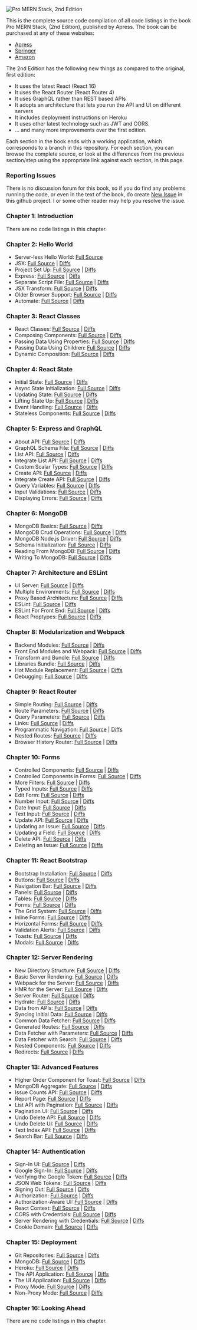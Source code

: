 ![Pro MERN Stack, 2nd Edition](https://images.springer.com/sgw/books/medium/9781484243909.jpg)

This is the complete source code compilation of all code listings in the book
Pro MERN Stack, (2nd Edition), published by Apress. The book can be purchased
at any of these websites:

   * [Apress](https://www.apress.com/book/9781484243909)
   * [Springer](https://www.springer.com/book/9781484243909)
   * [Amazon](https://www.amazon.com/Pro-MERN-Stack-Development-Express/dp/1484243900)

The 2nd Edition has the following new things as compared to the original, first edition:

   * It uses the latest React (React 16)
   * It uses the React Router (React Router 4)
   * It uses GraphQL rather than REST based APIs
   * It adopts an architecture that lets you run the API and UI on different servers
   * It includes deployment instructions on Heroku
   * It uses other latest technology such as JWT and CORS.
   * ... and many more improvements over the first edition.

Each section in the book ends with a working application, which corresponds to a branch in this
repository. For each section, you can browse the complete source, or look at the differences from
the previous section/step using the appropriate link against each section, in this page.

### Reporting Issues

There is no discussion forum for this book, so if you do find any problems running the code,
or even in the text of the book, do create [New Issue](https://github.com/vasansr/pro-mern-stack-2/issues/new) in this github project. I or some other reader may help you resolve the issue.

### Chapter 1: Introduction

There are no code listings in this chapter.

### Chapter 2: Hello World
   * Server-less Hello World: [Full Source](../../tree/02.01-server-less-hello-world)
   * JSX: [Full Source](../../tree/02.02-jsx) | [Diffs](../../compare/02.01-server-less-hello-world...02.02-jsx#files_bucket)
   * Project Set Up: [Full Source](../../tree/02.03-project-set-up) | [Diffs](../../compare/02.02-jsx...02.03-project-set-up#files_bucket)
   * Express: [Full Source](../../tree/02.04-express) | [Diffs](../../compare/02.03-project-set-up...02.04-express#files_bucket)
   * Separate Script File: [Full Source](../../tree/02.05-separate-script-file) | [Diffs](../../compare/02.04-express...02.05-separate-script-file#files_bucket)
   * JSX Transform: [Full Source](../../tree/02.06-jsx-transform) | [Diffs](../../compare/02.05-separate-script-file...02.06-jsx-transform#files_bucket)
   * Older Browser Support: [Full Source](../../tree/02.07-older-browser-support) | [Diffs](../../compare/02.06-jsx-transform...02.07-older-browser-support#files_bucket)
   * Automate: [Full Source](../../tree/02.08-automate) | [Diffs](../../compare/02.07-older-browser-support...02.08-automate#files_bucket)

### Chapter 3: React Classes
   * React Classes: [Full Source](../../tree/03.01-react-classes) | [Diffs](../../compare/02.08-automate...03.01-react-classes#files_bucket)
   * Composing Components: [Full Source](../../tree/03.02-composing-components) | [Diffs](../../compare/03.01-react-classes...03.02-composing-components#files_bucket)
   * Passing Data Using Properties: [Full Source](../../tree/03.03-passing-data-using-properties) | [Diffs](../../compare/03.02-composing-components...03.03-passing-data-using-properties#files_bucket)
   * Passing Data Using Children: [Full Source](../../tree/03.04-passing-data-using-children) | [Diffs](../../compare/03.03-passing-data-using-properties...03.04-passing-data-using-children#files_bucket)
   * Dynamic Composition: [Full Source](../../tree/03.05-dynamic-composition) | [Diffs](../../compare/03.04-passing-data-using-children...03.05-dynamic-composition#files_bucket)

### Chapter 4: React State
   * Initial State: [Full Source](../../tree/04.01-initial-state) | [Diffs](../../compare/03.05-dynamic-composition...04.01-initial-state#files_bucket)
   * Async State Initialization: [Full Source](../../tree/04.02-async-state-initialization) | [Diffs](../../compare/04.01-initial-state...04.02-async-state-initialization#files_bucket)
   * Updating State: [Full Source](../../tree/04.03-updating-state) | [Diffs](../../compare/04.02-async-state-initialization...04.03-updating-state#files_bucket)
   * Lifting State Up: [Full Source](../../tree/04.04-lifting-state-up) | [Diffs](../../compare/04.03-updating-state...04.04-lifting-state-up#files_bucket)
   * Event Handling: [Full Source](../../tree/04.05-event-handling) | [Diffs](../../compare/04.04-lifting-state-up...04.05-event-handling#files_bucket)
   * Stateless Components: [Full Source](../../tree/04.06-stateless-components) | [Diffs](../../compare/04.05-event-handling...04.06-stateless-components#files_bucket)

### Chapter 5: Express and GraphQL
   * About API: [Full Source](../../tree/05.01-about-api) | [Diffs](../../compare/04.06-stateless-components...05.01-about-api#files_bucket)
   * GraphQL Schema File: [Full Source](../../tree/05.02-graphql-schema-file) | [Diffs](../../compare/05.01-about-api...05.02-graphql-schema-file#files_bucket)
   * List API: [Full Source](../../tree/05.03-list-api) | [Diffs](../../compare/05.02-graphql-schema-file...05.03-list-api#files_bucket)
   * Integrate List API: [Full Source](../../tree/05.04-integrate-list-api) | [Diffs](../../compare/05.03-list-api...05.04-integrate-list-api#files_bucket)
   * Custom Scalar Types: [Full Source](../../tree/05.05-custom-scalar-types) | [Diffs](../../compare/05.04-integrate-list-api...05.05-custom-scalar-types#files_bucket)
   * Create API: [Full Source](../../tree/05.06-create-api) | [Diffs](../../compare/05.05-custom-scalar-types...05.06-create-api#files_bucket)
   * Integrate Create API: [Full Source](../../tree/05.07-integrate-create-api) | [Diffs](../../compare/05.06-create-api...05.07-integrate-create-api#files_bucket)
   * Query Variables: [Full Source](../../tree/05.08-query-variables) | [Diffs](../../compare/05.07-integrate-create-api...05.08-query-variables#files_bucket)
   * Input Validations: [Full Source](../../tree/05.09-input-validations) | [Diffs](../../compare/05.08-query-variables...05.09-input-validations#files_bucket)
   * Displaying Errors: [Full Source](../../tree/05.10-displaying-errors) | [Diffs](../../compare/05.09-input-validations...05.10-displaying-errors#files_bucket)

### Chapter 6: MongoDB
   * MongoDB Basics: [Full Source](../../tree/06.01-mongodb-basics) | [Diffs](../../compare/05.10-displaying-errors...06.01-mongodb-basics#files_bucket)
   * MongoDB Crud Operations: [Full Source](../../tree/06.02-mongodb-crud-operations) | [Diffs](../../compare/06.01-mongodb-basics...06.02-mongodb-crud-operations#files_bucket)
   * MongoDB Node.js Driver: [Full Source](../../tree/06.03-mongodb-node.js-driver) | [Diffs](../../compare/06.02-mongodb-crud-operations...06.03-mongodb-node.js-driver#files_bucket)
   * Schema Initialization: [Full Source](../../tree/06.04-schema-initialization) | [Diffs](../../compare/06.03-mongodb-node.js-driver...06.04-schema-initialization#files_bucket)
   * Reading From MongoDB: [Full Source](../../tree/06.05-reading-from-mongodb) | [Diffs](../../compare/06.04-schema-initialization...06.05-reading-from-mongodb#files_bucket)
   * Writing To MongoDB: [Full Source](../../tree/06.06-writing-to-mongodb) | [Diffs](../../compare/06.05-reading-from-mongodb...06.06-writing-to-mongodb#files_bucket)

### Chapter 7: Architecture and ESLint
   * UI Server: [Full Source](../../tree/07.01-ui-server) | [Diffs](../../compare/06.06-writing-to-mongodb...07.01-ui-server#files_bucket)
   * Multiple Environments: [Full Source](../../tree/07.02-multiple-environments) | [Diffs](../../compare/07.01-ui-server...07.02-multiple-environments#files_bucket)
   * Proxy Based Architecture: [Full Source](../../tree/07.03-proxy-based-architecture) | [Diffs](../../compare/07.02-multiple-environments...07.03-proxy-based-architecture#files_bucket)
   * ESLint: [Full Source](../../tree/07.04-eslint) | [Diffs](../../compare/07.03-proxy-based-architecture...07.04-eslint#files_bucket)
   * ESLint For Front End: [Full Source](../../tree/07.05-eslint-for-front-end) | [Diffs](../../compare/07.04-eslint...07.05-eslint-for-front-end#files_bucket)
   * React Proptypes: [Full Source](../../tree/07.06-react-proptypes) | [Diffs](../../compare/07.05-eslint-for-front-end...07.06-react-proptypes#files_bucket)

### Chapter 8: Modularization and Webpack
   * Backend Modules: [Full Source](../../tree/08.01-backend-modules) | [Diffs](../../compare/07.06-react-proptypes...08.01-backend-modules#files_bucket)
   * Front End Modules and Webpack: [Full Source](../../tree/08.02-front-end-modules-and-webpack) | [Diffs](../../compare/08.01-backend-modules...08.02-front-end-modules-and-webpack#files_bucket)
   * Transform and Bundle: [Full Source](../../tree/08.03-transform-and-bundle) | [Diffs](../../compare/08.02-front-end-modules-and-webpack...08.03-transform-and-bundle#files_bucket)
   * Libraries Bundle: [Full Source](../../tree/08.04-libraries-bundle) | [Diffs](../../compare/08.03-transform-and-bundle...08.04-libraries-bundle#files_bucket)
   * Hot Module Replacement: [Full Source](../../tree/08.05-hot-module-replacement) | [Diffs](../../compare/08.04-libraries-bundle...08.05-hot-module-replacement#files_bucket)
   * Debugging: [Full Source](../../tree/08.06-debugging) | [Diffs](../../compare/08.05-hot-module-replacement...08.06-debugging#files_bucket)

### Chapter 9: React Router
   * Simple Routing: [Full Source](../../tree/09.01-simple-routing) | [Diffs](../../compare/08.06-debugging...09.01-simple-routing#files_bucket)
   * Route Parameters: [Full Source](../../tree/09.02-route-parameters) | [Diffs](../../compare/09.01-simple-routing...09.02-route-parameters#files_bucket)
   * Query Parameters: [Full Source](../../tree/09.03-query-parameters) | [Diffs](../../compare/09.02-route-parameters...09.03-query-parameters#files_bucket)
   * Links: [Full Source](../../tree/09.04-links) | [Diffs](../../compare/09.03-query-parameters...09.04-links#files_bucket)
   * Programmatic Navigation: [Full Source](../../tree/09.05-programmatic-navigation) | [Diffs](../../compare/09.04-links...09.05-programmatic-navigation#files_bucket)
   * Nested Routes: [Full Source](../../tree/09.06-nested-routes) | [Diffs](../../compare/09.05-programmatic-navigation...09.06-nested-routes#files_bucket)
   * Browser History Router: [Full Source](../../tree/09.07-browser-history-router) | [Diffs](../../compare/09.06-nested-routes...09.07-browser-history-router#files_bucket)

### Chapter 10: Forms
   * Controlled Components: [Full Source](../../tree/10.01-controlled-components) | [Diffs](../../compare/09.07-browser-history-router...10.01-controlled-components#files_bucket)
   * Controlled Components in Forms: [Full Source](../../tree/10.02-controlled-components-in-forms) | [Diffs](../../compare/10.01-controlled-components...10.02-controlled-components-in-forms#files_bucket)
   * More Filters: [Full Source](../../tree/10.03-more-filters) | [Diffs](../../compare/10.02-controlled-components-in-forms...10.03-more-filters#files_bucket)
   * Typed Inputs: [Full Source](../../tree/10.04-typed-inputs) | [Diffs](../../compare/10.03-more-filters...10.04-typed-inputs#files_bucket)
   * Edit Form: [Full Source](../../tree/10.05-edit-page) | [Diffs](../../compare/10.04-typed-inputs...10.05-edit-page#files_bucket)
   * Number Input: [Full Source](../../tree/10.06-number-input) | [Diffs](../../compare/10.05-edit-page...10.06-number-input#files_bucket)
   * Date Input: [Full Source](../../tree/10.07-date-input) | [Diffs](../../compare/10.06-number-input...10.07-date-input#files_bucket)
   * Text Input: [Full Source](../../tree/10.08-text-input) | [Diffs](../../compare/10.07-date-input...10.08-text-input#files_bucket)
   * Update API: [Full Source](../../tree/10.09-update-api) | [Diffs](../../compare/10.08-text-input...10.09-update-api#files_bucket)
   * Updating an Issue: [Full Source](../../tree/10.10-updating-an-issue) | [Diffs](../../compare/10.09-update-api...10.10-updating-an-issue#files_bucket)
   * Updating a Field: [Full Source](../../tree/10.11-updating-a-field) | [Diffs](../../compare/10.10-updating-an-issue...10.11-updating-a-field#files_bucket)
   * Delete API: [Full Source](../../tree/10.12-delete-api) | [Diffs](../../compare/10.11-updating-a-field...10.12-delete-api#files_bucket)
   * Deleting an Issue: [Full Source](../../tree/10.13-deleting-an-issue) | [Diffs](../../compare/10.12-delete-api...10.13-deleting-an-issue#files_bucket)

### Chapter 11: React Bootstrap
   * Bootstrap Installation: [Full Source](../../tree/11.01-bootstrap-installation) | [Diffs](../../compare/10.13-deleting-an-issue...11.01-bootstrap-installation#files_bucket)
   * Buttons: [Full Source](../../tree/11.02-buttons) | [Diffs](../../compare/11.01-bootstrap-installation...11.02-buttons#files_bucket)
   * Navigation Bar: [Full Source](../../tree/11.03-navigation-bar) | [Diffs](../../compare/11.02-buttons...11.03-navigation-bar#files_bucket)
   * Panels: [Full Source](../../tree/11.04-panels) | [Diffs](../../compare/11.03-navigation-bar...11.04-panels#files_bucket)
   * Tables: [Full Source](../../tree/11.05-tables) | [Diffs](../../compare/11.04-panels...11.05-tables#files_bucket)
   * Forms: [Full Source](../../tree/11.06-forms) | [Diffs](../../compare/11.05-tables...11.06-forms#files_bucket)
   * The Grid System: [Full Source](../../tree/11.07-grid-system) | [Diffs](../../compare/11.06-forms...11.07-grid-system#files_bucket)
   * Inline Forms: [Full Source](../../tree/11.08-inline-forms) | [Diffs](../../compare/11.07-grid-system...11.08-inline-forms#files_bucket)
   * Horizontal Forms: [Full Source](../../tree/11.09-horizontal-forms) | [Diffs](../../compare/11.08-inline-forms...11.09-horizontal-forms#files_bucket)
   * Validation Alerts: [Full Source](../../tree/11.10-validation-alerts) | [Diffs](../../compare/11.09-horizontal-forms...11.10-validation-alerts#files_bucket)
   * Toasts: [Full Source](../../tree/11.11-toasts) | [Diffs](../../compare/11.10-validation-alerts...11.11-toasts#files_bucket)
   * Modals: [Full Source](../../tree/11.12-modals) | [Diffs](../../compare/11.11-toasts...11.12-modals#files_bucket)

### Chapter 12: Server Rendering
   * New Directory Structure: [Full Source](../../tree/12.01-directory-structure) | [Diffs](../../compare/11.12-modals...12.01-directory-structure#files_bucket)
   * Basic Server Rendering: [Full Source](../../tree/12.02-basic-server-rendering) | [Diffs](../../compare/12.01-directory-structure...12.02-basic-server-rendering#files_bucket)
   * Webpack for the Server: [Full Source](../../tree/12.03-webpack-for-server) | [Diffs](../../compare/12.02-basic-server-rendering...12.03-webpack-for-server#files_bucket)
   * HMR for the Server: [Full Source](../../tree/12.04-hmr-for-server) | [Diffs](../../compare/12.03-webpack-for-server...12.04-hmr-for-server#files_bucket)
   * Server Router: [Full Source](../../tree/12.05-server-router) | [Diffs](../../compare/12.04-hmr-for-server...12.05-server-router#files_bucket)
   * Hydrate: [Full Source](../../tree/12.06-hydrate) | [Diffs](../../compare/12.05-server-router...12.06-hydrate#files_bucket)
   * Data from APIs: [Full Source](../../tree/12.07-data-from-apis) | [Diffs](../../compare/12.06-hydrate...12.07-data-from-apis#files_bucket)
   * Syncing Initial Data: [Full Source](../../tree/12.08-syncing-initial-data) | [Diffs](../../compare/12.07-data-from-apis...12.08-syncing-initial-data#files_bucket)
   * Common Data Fetcher: [Full Source](../../tree/12.09-common-data-fetcher) | [Diffs](../../compare/12.08-syncing-initial-data...12.09-common-data-fetcher#files_bucket)
   * Generated Routes: [Full Source](../../tree/12.10-generated-routes) | [Diffs](../../compare/12.09-common-data-fetcher...12.10-generated-routes#files_bucket)
   * Data Fetcher with Parameters: [Full Source](../../tree/12.11-data-fetcher-with-parameters) | [Diffs](../../compare/12.10-generated-routes...12.11-data-fetcher-with-parameters#files_bucket)
   * Data Fetcher with Search: [Full Source](../../tree/12.12-data-fetcher-with-search) | [Diffs](../../compare/12.11-data-fetcher-with-parameters...12.12-data-fetcher-with-search#files_bucket)
   * Nested Components: [Full Source](../../tree/12.13-nested-components) | [Diffs](../../compare/12.12-data-fetcher-with-search...12.13-nested-components#files_bucket)
   * Redirects: [Full Source](../../tree/12.14-redirects) | [Diffs](../../compare/12.13-nested-components...12.14-redirects#files_bucket)

### Chapter 13: Advanced Features
   * Higher Order Component for Toast: [Full Source](../../tree/13.01-higher-order-component-for-toast) | [Diffs](../../compare/12.14-redirects...13.01-higher-order-component-for-toast#files_bucket)
   * MongoDB Aggregate: [Full Source](../../tree/13.02-mongodb-aggregate) | [Diffs](../../compare/13.01-higher-order-component-for-toast...13.02-mongodb-aggregate#files_bucket)
   * Issue Counts API: [Full Source](../../tree/13.03-issue-counts-api) | [Diffs](../../compare/13.02-mongodb-aggregate...13.03-issue-counts-api#files_bucket)
   * Report Page: [Full Source](../../tree/13.04-report-page) | [Diffs](../../compare/13.03-issue-counts-api...13.04-report-page#files_bucket)
   * List API with Pagination: [Full Source](../../tree/13.05-list-api-with-pagination) | [Diffs](../../compare/13.04-report-page...13.05-list-api-with-pagination#files_bucket)
   * Pagination UI: [Full Source](../../tree/13.06-pagination-ui) | [Diffs](../../compare/13.05-list-api-with-pagination...13.06-pagination-ui#files_bucket)
   * Undo Delete API: [Full Source](../../tree/13.07-undo-delete-api) | [Diffs](../../compare/13.06-pagination-ui...13.07-undo-delete-api#files_bucket)
   * Undo Delete UI: [Full Source](../../tree/13.08-undo-delete-ui) | [Diffs](../../compare/13.07-undo-delete-api...13.08-undo-delete-ui#files_bucket)
   * Text Index API: [Full Source](../../tree/13.09-text-index-api) | [Diffs](../../compare/13.08-undo-delete-ui...13.09-text-index-api#files_bucket)
   * Search Bar: [Full Source](../../tree/13.10-search-bar) | [Diffs](../../compare/13.09-text-index-api...13.10-search-bar#files_bucket)

### Chapter 14: Authentication
   * Sign-In UI: [Full Source](../../tree/14.01-sign-in-ui) | [Diffs](../../compare/13.10-search-bar...14.01-sign-in-ui#files_bucket)
   * Google Sign-In: [Full Source](../../tree/14.02-google-sign-in) | [Diffs](../../compare/14.01-sign-in-ui...14.02-google-sign-in#files_bucket)
   * Verifying the Google Token: [Full Source](../../tree/14.03-verifying-google-token) | [Diffs](../../compare/14.02-google-sign-in...14.03-verifying-google-token#files_bucket)
   * JSON Web Tokens: [Full Source](../../tree/14.04-json-web-tokens) | [Diffs](../../compare/14.03-verifying-google-token...14.04-json-web-tokens#files_bucket)
   * Signing Out: [Full Source](../../tree/14.05-signing-out) | [Diffs](../../compare/14.04-json-web-tokens...14.05-signing-out#files_bucket)
   * Authorization: [Full Source](../../tree/14.06-authorization) | [Diffs](../../compare/14.05-signing-out...14.06-authorization#files_bucket)
   * Authorization-Aware UI: [Full Source](../../tree/14.07-auth-aware-ui) | [Diffs](../../compare/14.06-authorization...14.07-auth-aware-ui#files_bucket)
   * React Context: [Full Source](../../tree/14.08-react-context) | [Diffs](../../compare/14.07-auth-aware-ui...14.08-react-context#files_bucket)
   * CORS with Credentials: [Full Source](../../tree/14.09-cors-with-credentials) | [Diffs](../../compare/14.08-react-context...14.09-cors-with-credentials#files_bucket)
   * Server Rendering with Credentials: [Full Source](../../tree/14.10-server-rendering-with-credentials) | [Diffs](../../compare/14.09-cors-with-credentials...14.10-server-rendering-with-credentials#files_bucket)
   * Cookie Domain: [Full Source](../../tree/14.11-cookie-domain) | [Diffs](../../compare/14.10-server-rendering-with-credentials...14.11-cookie-domain#files_bucket)

### Chapter 15: Deployment
   * Git Repositories: [Full Source](../../tree/15.01-git-repositories) | [Diffs](../../compare/14.11-cookie-domain...15.01-git-repositories#files_bucket)
   * MongoDB: [Full Source](../../tree/15.02-mongodb) | [Diffs](../../compare/15.01-git-repositories...15.02-mongodb#files_bucket)
   * Heroku: [Full Source](../../tree/15.03-heroku) | [Diffs](../../compare/15.02-mongodb...15.03-heroku#files_bucket)
   * The API Application: [Full Source](../../tree/15.04-api-application) | [Diffs](../../compare/15.03-heroku...15.04-api-application#files_bucket)
   * The UI Application: [Full Source](../../tree/15.05-ui-application) | [Diffs](../../compare/15.04-api-application...15.05-ui-application#files_bucket)
   * Proxy Mode: [Full Source](../../tree/15.06-proxy-mode) | [Diffs](../../compare/15.05-ui-application...15.06-proxy-mode#files_bucket)
   * Non-Proxy Mode: [Full Source](../../tree/15.07-non-proxy-mode) | [Diffs](../../compare/15.06-proxy-mode...15.07-non-proxy-mode#files_bucket)

### Chapter 16: Looking Ahead

There are no code listings in this chapter.
